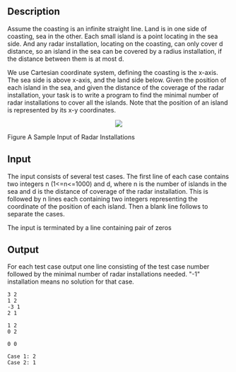 <h2>Description</h2><p>Assume the coasting is an infinite straight line. Land is in one side of coasting, sea in the other. Each small island is a point locating in the sea side. And any radar installation, locating on the coasting, can only cover d distance, so an island in the sea can be covered by a radius installation, if the distance between them is at most d.</p><p>We use Cartesian coordinate system, defining the coasting is the x-axis. The sea side is above x-axis, and the land side below. Given the position of each island in the sea, and given the distance of the coverage of the radar installation, your task is to write a program to find the minimal number of radar installations to cover all the islands. Note that the position of an island is represented by its x-y coordinates.</p><p><center><img src="file://iISbaEoP.png"></center></p><p>Figure   A Sample Input of Radar Installations</p><h2>Input</h2><p>The input consists of several test cases. The first line of each case contains two integers n (1&lt;=n&lt;=1000) and d, where n is the number of islands in the sea and d is the distance of coverage of the radar installation. This is followed by n lines each containing two integers representing the coordinate of the position of each island. Then a blank line follows to separate the cases.</p><p>The input is terminated by a line containing pair of zeros</p><h2>Output</h2><p>For each test case output one line consisting of the test case number followed by the minimal number of radar installations needed. "-1" installation means no solution for that case.</p>

<pre><code class="language-input1">3 2
1 2
-3 1
2 1

1 2
0 2

0 0
</code></pre>

<pre><code class="language-output1">Case 1: 2
Case 2: 1
</code></pre>

